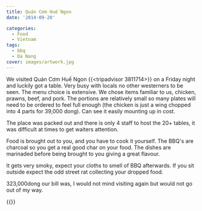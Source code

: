 ```yaml
---
title: Quán Cơm Huế Ngon
date: '2014-09-20'

categories:
  - Food
  - Vietnam
tags:
  - bbq
  - Da Nang
cover: images/artwork.jpg
---
```


We visited Quán Cơm Huế Ngon {{<tripadvisor 3811714>}} on a Friday night and luckily got a table. Very busy with locals no other westerners to be seen. The menu choice is extensive. We chose items familiar to us, chicken, prawns, beef, and pork. The portions are relatively small so many plates will need to be ordered to feel full enough (the chicken is just a wing chopped into 4 parts for 39,000 dong). Can see it easily mounting up in cost.

The place was packed out and there is only 4 staff to host the 20+ tables, it was difficult at times to get waiters attention.

Food is brought out to you, and you have to cook it yourself. The BBQ's are charcoal so you get a real good char on your food. The dishes are marinaded before being brought to you giving a great flavour.

It gets very smoky, expect your cloths to smell of BBQ afterwards. If you sit outside expect the odd street rat collecting your dropped food.

323,000dong our bill was, I would not mind visiting again but would not go out of my way.

{{<place ChIJCXHPczMYQjERWvCLF3Hu_CY>}}